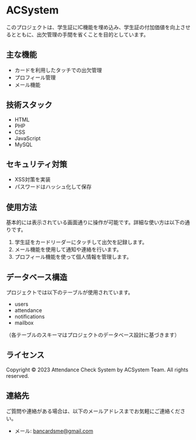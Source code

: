  # ACSystem

このプロジェクトは、学生証にIC機能を埋め込み、学生証の付加価値を向上させるとともに、出欠管理の手間を省くことを目的としています。

## 主な機能

- カードを利用したタッチでの出欠管理
- プロフィール管理
- メール機能

## 技術スタック

- HTML
- PHP
- CSS
- JavaScript
- MySQL

## セキュリティ対策

- XSS対策を実装
- パスワードはハッシュ化して保存

## 使用方法

基本的には表示されている画面通りに操作が可能です。詳細な使い方は以下の通りです。

1. 学生証をカードリーダーにタッチして出欠を記録します。
2. メール機能を使用して通知や連絡を行います。
3. プロフィール機能を使って個人情報を管理します。

## データベース構造

プロジェクトでは以下のテーブルが使用されています。

- users
- attendance
- notifications
- mailbox

（各テーブルのスキーマはプロジェクトのデータベース設計に基づきます）

## ライセンス

Copyright © 2023 Attendance Check System by ACSystem Team. All rights reserved.

## 連絡先

ご質問や連絡がある場合は、以下のメールアドレスまでお気軽にご連絡ください。

- メール: bancardsme@gmail.com
